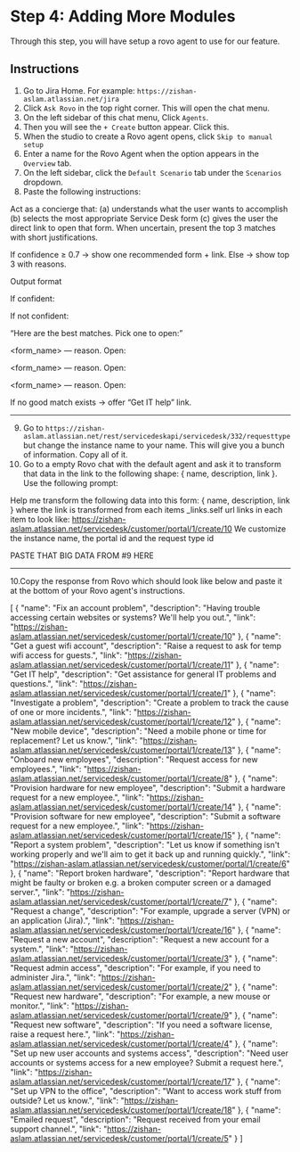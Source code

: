 # Step 4: Adding More Modules

Through this step, you will have setup a rovo agent to use for our feature.

## Instructions

1. Go to Jira Home. For example: `https://zishan-aslam.atlassian.net/jira`
2. Click `Ask Rovo` in the top right corner. This will open the chat menu.
3. On the left sidebar of this chat menu, Click `Agents`.
4. Then you will see the `+ Create` button appear. Click this.
5. When the studio to create a Rovo agent opens, click `Skip to manual setup`
6. Enter a name for the Rovo Agent when the option appears in the `Overview` tab.
7. On the left sidebar, click the `Default Scenario` tab under the `Scenarios` dropdown.
8. Paste the following instructions:

Act as a concierge that: 
(a) understands what the user wants to accomplish
(b) selects the most appropriate Service Desk form
(c) gives the user the direct link to open that form. When uncertain, present the top 3 matches with short justifications.

If confidence ≥ 0.7 → show one recommended form + link. Else → show top 3 with reasons.

Output format

If confident:

<link>

If not confident:

“Here are the best matches. Pick one to open:”

<form_name> — reason. Open: <link>

<form_name> — reason. Open: <link>

<form_name> — reason. Open: <link>

If no good match exists → offer “Get IT help” link.

------------------------------------------

9. Go to `https://zishan-aslam.atlassian.net/rest/servicedeskapi/servicedesk/332/requesttype` but change the instance name to your name. This will give you a bunch of information. Copy all of it.
10. Go to a empty Rovo chat with the default agent and ask it to transform that data in the link to the following shape: { name, description, link }. Use the following prompt:

Help me transform the following data into this form: { name, description, link } where the link is transformed from each items _links.self url links in each item to look like: https://zishan-aslam.atlassian.net/servicedesk/customer/portal/1/create/10 We customize the instance name, the portal id and the request type id

PASTE THAT BIG DATA FROM #9 HERE

--------------------------------

10.Copy the response from Rovo which should look like below and paste it at the bottom of your Rovo agent's instructions.

[
  {
    "name": "Fix an account problem",
    "description": "Having trouble accessing certain websites or systems? We'll help you out.",
    "link": "https://zishan-aslam.atlassian.net/servicedesk/customer/portal/1/create/10"
  },
  {
    "name": "Get a guest wifi account",
    "description": "Raise a request to ask for temp wifi access for guests.",
    "link": "https://zishan-aslam.atlassian.net/servicedesk/customer/portal/1/create/11"
  },
  {
    "name": "Get IT help",
    "description": "Get assistance for general IT problems and questions.",
    "link": "https://zishan-aslam.atlassian.net/servicedesk/customer/portal/1/create/1"
  },
  {
    "name": "Investigate a problem",
    "description": "Create a problem to track the cause of one or more incidents.",
    "link": "https://zishan-aslam.atlassian.net/servicedesk/customer/portal/1/create/12"
  },
  {
    "name": "New mobile device",
    "description": "Need a mobile phone or time for replacement? Let us know.",
    "link": "https://zishan-aslam.atlassian.net/servicedesk/customer/portal/1/create/13"
  },
  {
    "name": "Onboard new employees",
    "description": "Request access for new employees.",
    "link": "https://zishan-aslam.atlassian.net/servicedesk/customer/portal/1/create/8"
  },
  {
    "name": "Provision hardware for new employee",
    "description": "Submit a hardware request for a new employee.",
    "link": "https://zishan-aslam.atlassian.net/servicedesk/customer/portal/1/create/14"
  },
  {
    "name": "Provision software for new employee",
    "description": "Submit a software request for a new employee.",
    "link": "https://zishan-aslam.atlassian.net/servicedesk/customer/portal/1/create/15"
  },
  {
    "name": "Report a system problem",
    "description": "Let us know if something isn't working properly and we'll aim to get it back up and running quickly.",
    "link": "https://zishan-aslam.atlassian.net/servicedesk/customer/portal/1/create/6"
  },
  {
    "name": "Report broken hardware",
    "description": "Report hardware that might be faulty or broken e.g. a broken computer screen or a damaged server.",
    "link": "https://zishan-aslam.atlassian.net/servicedesk/customer/portal/1/create/7"
  },
  {
    "name": "Request a change",
    "description": "For example, upgrade a server (VPN) or an application (Jira).",
    "link": "https://zishan-aslam.atlassian.net/servicedesk/customer/portal/1/create/16"
  },
  {
    "name": "Request a new account",
    "description": "Request a new account for a system.",
    "link": "https://zishan-aslam.atlassian.net/servicedesk/customer/portal/1/create/3"
  },
  {
    "name": "Request admin access",
    "description": "For example, if you need to administer Jira.",
    "link": "https://zishan-aslam.atlassian.net/servicedesk/customer/portal/1/create/2"
  },
  {
    "name": "Request new hardware",
    "description": "For example, a new mouse or monitor.",
    "link": "https://zishan-aslam.atlassian.net/servicedesk/customer/portal/1/create/9"
  },
  {
    "name": "Request new software",
    "description": "If you need a software license, raise a request here.",
    "link": "https://zishan-aslam.atlassian.net/servicedesk/customer/portal/1/create/4"
  },
  {
    "name": "Set up new user accounts and systems access",
    "description": "Need user accounts or systems access for a new employee? Submit a request here.",
    "link": "https://zishan-aslam.atlassian.net/servicedesk/customer/portal/1/create/17"
  },
  {
    "name": "Set up VPN to the office",
    "description": "Want to access work stuff from outside? Let us know.",
    "link": "https://zishan-aslam.atlassian.net/servicedesk/customer/portal/1/create/18"
  },
  {
    "name": "Emailed request",
    "description": "Request received from your email support channel.",
    "link": "https://zishan-aslam.atlassian.net/servicedesk/customer/portal/1/create/5"
  }
]
